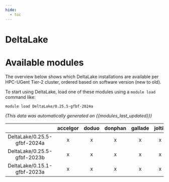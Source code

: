 ```yaml
---
hide:
  - toc
---
```


DeltaLake
=========

# Available modules


The overview below shows which DeltaLake installations are available per HPC-UGent Tier-2 cluster, ordered based on software version (new to old).

To start using DeltaLake, load one of these modules using a `module load` command like:

```shell
module load DeltaLake/0.25.5-gfbf-2024a
```

*(This data was automatically generated on {{modules_last_updated}})*

| |accelgor|doduo|donphan|gallade|joltik|litleo|shinx|
| :---: | :---: | :---: | :---: | :---: | :---: | :---: | :---: |
|DeltaLake/0.25.5-gfbf-2024a|x|x|x|x|x|x|x|
|DeltaLake/0.25.5-gfbf-2023b|x|x|x|x|x|x|x|
|DeltaLake/0.15.1-gfbf-2023a|x|x|x|x|x|x|x|
